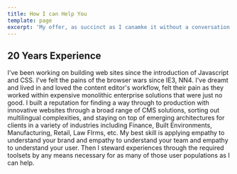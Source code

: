 ```yaml
---
title: How I can Help You
template: page
excerpt: 'My offer, as succinct as I canamke it without a conversation'
---
```

## 20 Years Experience 

I've been working on building web sites since the introduction of Javascript and CSS. I've felt the pains of the browser wars since IE3, NN4. I've dreamt and lived in and loved the content editor's workflow, felt their pain as they worked within expensive monolithic enterprise solutions that were just no good. I built a reputation for finding a way through to production with innovative websites through a broad range of CMS solutions, sorting out multilingual complexities, and staying on top of emerging architectures for clients in a variety of industries including Finance, Built Environments, Manufacturing, Retail, Law FIrms, etc. My best skill is applying empathy to understand your brand and empathy to understand your team and empathy to understand your user. Then I steward experiences through the required toolsets by any means necessary for as many of those user populations as I can help. 
